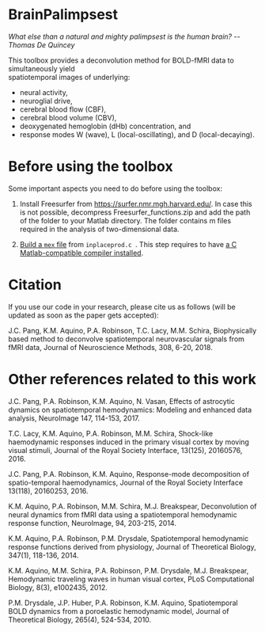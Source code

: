 # BrainPalimpsest

_What else than a natural and mighty palimpsest is the human brain?_ 
_-- Thomas De Quincey_

This toolbox provides a deconvolution method for BOLD-fMRI data to simultaneously yield  
spatiotemporal images of underlying:

- neural activity,
- neuroglial drive, 
- cerebral blood flow (CBF), 
- cerebral blood volume (CBV),
- deoxygenated hemoglobin (dHb) concentration, and 
- response modes  W (wave), L (local-oscillating), and D (local-decaying).

# Before using the toolbox

Some important aspects you need to do before using the toolbox:

1. Install Freesurfer from https://surfer.nmr.mgh.harvard.edu/. In case this is not possible, decompress Freesurfer_functions.zip and add the path of the folder to your Matlab directory. The folder contains m files required in the analysis of two-dimensional data.

2. [Build a `mex` file](https://au.mathworks.com/help/matlab/matlab_external/what-you-need-to-build-mex-files.html) from `inplaceprod.c `. This step requires to have [a C Matlab-compatible compiler installed](https://au.mathworks.com/support/compilers.html). 

# Citation

If you use our code in your research, please cite us as follows (will be updated as soon as the paper gets accepted):

J.C. Pang, K.M. Aquino, P.A. Robinson, T.C. Lacy, M.M. Schira, Biophysically based method to deconvolve spatiotemporal neurovascular signals from fMRI data, Journal of Neuroscience Methods, 308, 6-20, 2018.

# Other references related to this work

J.C. Pang, P.A. Robinson, K.M. Aquino, N. Vasan, Effects of astrocytic dynamics on spatiotemporal hemodynamics: Modeling and enhanced data analysis, NeuroImage 147, 114-153, 2017.

T.C. Lacy, K.M. Aquino, P.A. Robinson, M.M. Schira, Shock-like haemodynamic responses induced in the primary visual cortex by moving visual stimuli, Journal of the Royal Society Interface, 13(125), 20160576, 2016.

J.C. Pang, P.A. Robinson, K.M. Aquino, Response-mode decomposition of spatio-temporal haemodynamics, Journal of the Royal Society Interface 13(118), 20160253, 2016.

K.M. Aquino, P.A. Robinson, M.M. Schira, M.J. Breakspear, Deconvolution of neural dynamics from fMRI data using a spatiotemporal hemodynamic response function, NeuroImage, 94, 203-215, 2014.

K.M. Aquino, P.A. Robinson, P.M. Drysdale, Spatiotemporal hemodynamic response functions derived from physiology, Journal of Theoretical Biology, 347(1), 118-136, 2014.

K.M. Aquino, M.M. Schira, P.A. Robinson, P.M. Drysdale, M.J. Breakspear, Hemodynamic traveling waves in human visual cortex, PLoS Computational Biology, 8(3), e1002435, 2012.

P.M. Drysdale, J.P. Huber, P.A. Robinson, K.M. Aquino, Spatiotemporal BOLD dynamics from a poroelastic hemodynamic model, Journal of Theoretical Biology, 265(4), 524-534, 2010.
